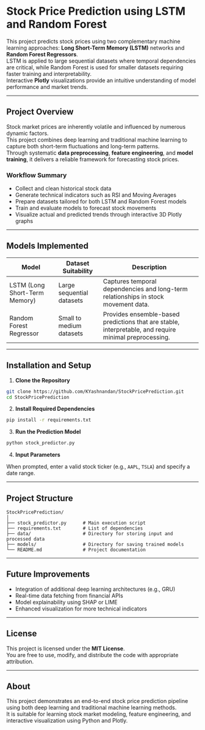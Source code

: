 # Stock Price Prediction using LSTM and Random Forest

This project predicts stock prices using two complementary machine learning approaches: **Long Short-Term Memory (LSTM)** networks and **Random Forest Regressors**.  
LSTM is applied to large sequential datasets where temporal dependencies are critical, while Random Forest is used for smaller datasets requiring faster training and interpretability.  
Interactive **Plotly** visualizations provide an intuitive understanding of model performance and market trends.

---

## Project Overview

Stock market prices are inherently volatile and influenced by numerous dynamic factors.  
This project combines deep learning and traditional machine learning to capture both short-term fluctuations and long-term patterns.  
Through systematic **data preprocessing**, **feature engineering**, and **model training**, it delivers a reliable framework for forecasting stock prices.

### Workflow Summary
- Collect and clean historical stock data
- Generate technical indicators such as RSI and Moving Averages
- Prepare datasets tailored for both LSTM and Random Forest models
- Train and evaluate models to forecast stock movements
- Visualize actual and predicted trends through interactive 3D Plotly graphs

---

## Models Implemented

| Model | Dataset Suitability | Description |
|-------|-------------------|-------------|
| LSTM (Long Short-Term Memory) | Large sequential datasets | Captures temporal dependencies and long-term relationships in stock movement data. |
| Random Forest Regressor | Small to medium datasets | Provides ensemble-based predictions that are stable, interpretable, and require minimal preprocessing. |

---

## Installation and Setup

1. **Clone the Repository**
```bash
git clone https://github.com/KYashnandan/StockPricePrediction.git
cd StockPricePrediction
```

2. **Install Required Dependencies**
```bash
pip install -r requirements.txt
```

3. **Run the Prediction Model**
```bash
python stock_predictor.py
```

4. **Input Parameters**

When prompted, enter a valid stock ticker (e.g., `AAPL`, `TSLA`) and specify a date range.

---

## Project Structure

```
StockPricePrediction/
│
├── stock_predictor.py      # Main execution script
├── requirements.txt        # List of dependencies
├── data/                   # Directory for storing input and processed data
├── models/                 # Directory for saving trained models
└── README.md               # Project documentation
```

---

## Future Improvements

- Integration of additional deep learning architectures (e.g., GRU)
- Real-time data fetching from financial APIs
- Model explainability using SHAP or LIME
- Enhanced visualization for more technical indicators

---

## License

This project is licensed under the **MIT License**.  
You are free to use, modify, and distribute the code with appropriate attribution.

---

## About

This project demonstrates an end-to-end stock price prediction pipeline using both deep learning and traditional machine learning methods.  
It is suitable for learning stock market modeling, feature engineering, and interactive visualization using Python and Plotly.

